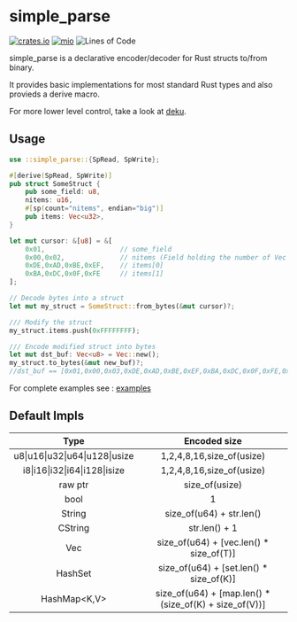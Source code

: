 # simple_parse

[![crates.io](https://img.shields.io/crates/v/simple_parse.svg)](https://crates.io/crates/simple_parse)
[![mio](https://docs.rs/simple_parse/badge.svg)](https://docs.rs/simple_parse/)
![Lines of Code](https://tokei.rs/b1/github/elast0ny/simple_parse)

simple_parse is a declarative encoder/decoder for Rust structs to/from binary.

It provides basic implementations for most standard Rust types and also provieds a derive macro.

For more lower level control, take a look at [deku](https://github.com/sharksforarms/deku).

## Usage

```Rust
use ::simple_parse::{SpRead, SpWrite};

#[derive(SpRead, SpWrite)]
pub struct SomeStruct {
    pub some_field: u8,
    nitems: u16,
    #[sp(count="nitems", endian="big")]
    pub items: Vec<u32>,
}

let mut cursor: &[u8] = &[
    0x01,                   // some_field
    0x00,0x02,              // nitems (Field holding the number of Vec items)
    0xDE,0xAD,0xBE,0xEF,    // items[0]
    0xBA,0xDC,0x0F,0xFE     // items[1]
];

// Decode bytes into a struct
let mut my_struct = SomeStruct::from_bytes(&mut cursor)?;

/// Modify the struct
my_struct.items.push(0xFFFFFFFF);

/// Encode modified struct into bytes
let mut dst_buf: Vec<u8> = Vec::new();
my_struct.to_bytes(&mut new_buf)?;
//dst_buf == [0x01,0x00,0x03,0xDE,0xAD,0xBE,0xEF,0xBA,0xDC,0x0F,0xFE,0xFF,0xFF,0xFF,0xFF]
```

For complete examples see : [examples](examples/)


## Default Impls
| Type | Encoded size |
|:------:|:------:|
|u8\|u16\|u32\|u64\|u128\|usize| 1,2,4,8,16,size_of(usize) |
|i8\|i16\|i32\|i64\|i128\|isize| 1,2,4,8,16,size_of(usize) |
|raw ptr| size_of(usize) |
|bool| 1 |
| String | size_of(u64) + str.len()|
| CString | str.len() + 1 |
| Vec<T> | size_of(u64) + [vec.len() * size_of(T)] |
| HashSet<K> | size_of(u64) + [set.len() * size_of(K)] |
| HashMap<K,V> | size_of(u64) + [map.len() * (size_of(K) + size_of(V))] |